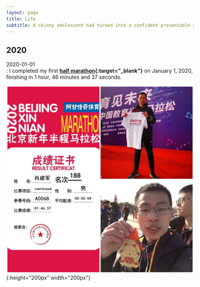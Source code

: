 ```yaml
---
layout: page
title: Life
subtitle: A skinny adolescent had turned into a confident presentable young man.
---
```



## 2020

2020-01-01  
: I completed my first **[half marathon](https://en.wikipedia.org/wiki/Half_marathon){:target="_blank"}** on January 1, 2020, finishing in 1 hour, 46 minutes and 37 seconds.  

![Finish the marathon for the first time](/assets/img/photos/marathon-2020-01-01.jpg){:height="200px" width="200px"}